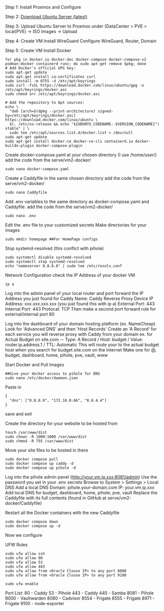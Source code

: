 Step 1:
Install Proxmox and Configure

Step 2:
[Download Ubuntu Server (latest)]([url](https://ubuntu.com/download/server))

Step 3:
Upload Ubuntu Server to Proxmox under (DataCenter > PVE > local(PVE) -> ISO Images -> Upload

Step 4:
Create VM
Install WireGuard
Configure WireGuard, Router, Domain

Step 5:
Create VM
Install Docker
```
for pkg in docker.io docker-doc docker-compose docker-compose-v2 podman-docker containerd runc; do sudo apt-get remove $pkg; done
# Add Docker's official GPG key:
sudo apt-get update
sudo apt-get install ca-certificates curl
sudo install -m 0755 -d /etc/apt/keyrings
sudo curl -fsSL https://download.docker.com/linux/ubuntu/gpg -o /etc/apt/keyrings/docker.asc
sudo chmod a+r /etc/apt/keyrings/docker.asc

# Add the repository to Apt sources:
echo \
  "deb [arch=$(dpkg --print-architecture) signed-by=/etc/apt/keyrings/docker.asc] https://download.docker.com/linux/ubuntu \
  $(. /etc/os-release && echo "${UBUNTU_CODENAME:-$VERSION_CODENAME}") stable" | \
  sudo tee /etc/apt/sources.list.d/docker.list > /dev/null
sudo apt-get update
sudo apt-get install docker-ce docker-ce-cli containerd.io docker-buildx-plugin docker-compose-plugin
```
Create docker-compose.yaml at your chosen directory (I use /home/user/) add the code from the serve/vm2-docker/
```
sudo nano docker-compose.yaml
```
Create a Caddyfile in the same chosen directory add the code from the serve/vm2-docker/
```
sudo nano Caddyfile
```
Add .env variables to the same directory as docker-compose.yaml and Caddyfile. add the code from the serve/vm2-docker/
```
sudo nano .env
```
  Edit the .env file to your customized secrets
Make directories for your images
```
sudo mkdir homepage ##For HomePage configs
```
Stop systemd-resolved (this conflict with pihole)
```
sudo systemctl disable systemd-resolved
sudo systemctl stop systemd-resolved
echo "nameserver 8.8.8.8" | sudo tee /etc/resolv.conf
```

Network Configuration
check the IP Address of your docker VM
```
ip a
```
Log into the admin panel of your local router and port forward the IP Address you just found for Caddy
  Name: Caddy Reverse Proxy
  Device IP Address: xxx.xxx.xxx.xxx (you just found this with ip a)
  External Port: 443
  Internal Port: 443
  Protocal: TCP
Then make a second port forward rule for external/internal port 80

Log into the dashboard of your domain hosting platform (ex. NameCheap)
  Look for 'Advanced DNS' and then 'Host Records'
    Create an 'A Record' for each service you will reverse proxy with Caddy from your domain
      ex. for Actual Budget on site.com -- Type: A Record / Host: budget / Value: router.ip.address.1 / TTL: Automatic
        This will route your to the actual budget host when you search for budget.site.com on the internet
      Make one for @, budget, dashboard, home, pihole, pve, vault, www

Start Docker and Pull Images
```
##Give your docker access to pihole for DNS
sudo nano /etc/docker/daemon.json
```
Paste in
```
{
  "dns": ["8.8.8.8", "172.18.0.66", "8.8.4.4"]
}
```
save and exit

Create the directory for your website to be hosted from
```
touch /var/www/dist
sudo chown -R 1000:1000 /var/www/dist
sudo chmod -R 755 /var/www/dist
```
Move your site files to be hosted in there
```
sudo docker compose pull
sudo docker compose up caddy -d
sudo docker compose up pihole -d
```
Log into the pihole admin panel (http://your.vm.ip.xxx:8081/admin)
  Use the password you set in your .env secrets
  Browse to System > Settings > Local DNS
    Add a local DNS
      Domain: pihole.your-domain.com
      IP: your.vm.ip.xxx
    Add local DNS for budget, dashboard, home, pihole, pve, vault
Replace the Caddyfile with its full contents (found in GitHub at serve/vm2-docker/Caddyfile)

Restart all the Docker containers with the new Caddyfile
```
sudo docker compose down
sudo docker compose up -d
```

Now we configure

UFW Rules
```
sudo ufw allow ssh
sudo ufw allow 80
sudo ufw allow 53
sudo ufw allow 443
sudo ufw allow from <Oracle Clouse IP> to any port 8080
sudo ufw allow from <Oracle Clouse IP> to any port 9100

sudo ufw enable
```

Port List:
80 - Caddy
53 - Pihole
443 - Caddy
445 - Samba
8081 - Pihole
8000 - Vaultwarden
8080 - Cadvisor
8554 - Frigate
8555 - Frigate
8971 - Frigate
9100 - node-exporter
